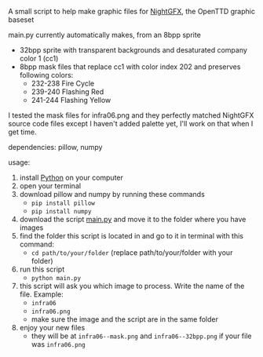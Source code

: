 A small script to help make graphic files for [NightGFX](https://www.tt-forums.net/viewtopic.php?t=69607), the OpenTTD graphic baseset 
 
main.py currently automatically makes, from an 8bpp sprite 
+ 32bpp sprite with transparent backgrounds and desaturated company color 1  (cc1)
+ 8bpp mask files that replace cc1 with color index 202 and preserves following colors:
  + 232-238   Fire Cycle
  + 239-240   Flashing Red
  + 241-244   Flashing Yellow

I tested the mask files for infra06.png and they perfectly matched NightGFX source code files except I haven't added palette yet, I'll work on that when I get time.

dependencies: pillow, numpy

usage: 
1. install [Python](https://www.python.org/downloads/) on your computer
2. open your terminal
3. download pillow and numpy by running these commands
   + `pip install pillow`
   + `pip install numpy`
4. download the script [main.py](https://github.com/Bohaska/nightgfx/blob/main/main.py) and move it to the folder where you have images
5. find the folder this script is located in and go to it in terminal with this command:
    + `cd path/to/your/folder` (replace path/to/your/folder with your folder)
6. run this script
   + `python main.py`
7. this script will ask you which image to process. Write the name of the file. Example:
    + `infra06`
    + `infra06.png`
    + make sure the image and the script are in the same folder
8. enjoy your new files
    + they will be at `infra06--mask.png` and `infra06--32bpp.png` if your file was `infra06.png`